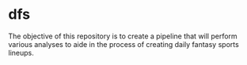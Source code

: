 # dfs
The objective of this repository is to create a pipeline that will perform various analyses to aide in the process of creating daily fantasy sports lineups.
